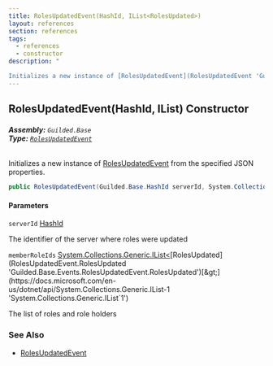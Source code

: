 ```yaml
---
title: RolesUpdatedEvent(HashId, IList<RolesUpdated>)
layout: references
section: references
tags:
  - references
  - constructor
description: "

Initializes a new instance of [RolesUpdatedEvent](RolesUpdatedEvent 'Guilded.Base.Events.RolesUpdatedEvent') from the specified JSON properties."
---
```


## RolesUpdatedEvent(HashId, IList<RolesUpdated>) Constructor
###### **Assembly:** `Guilded.Base`<br/>**Type:** [`RolesUpdatedEvent`](RolesUpdatedEvent 'Guilded.Base.Events.RolesUpdatedEvent')

Initializes a new instance of [RolesUpdatedEvent](RolesUpdatedEvent 'Guilded.Base.Events.RolesUpdatedEvent') from the specified JSON properties.

```csharp
public RolesUpdatedEvent(Guilded.Base.HashId serverId, System.Collections.Generic.IList<Guilded.Base.Events.RolesUpdatedEvent.RolesUpdated> memberRoleIds);
```
#### Parameters

<a name='Guilded.Base.Events.RolesUpdatedEvent.RolesUpdatedEvent(Guilded.Base.HashId,System.Collections.Generic.IList_Guilded.Base.Events.RolesUpdatedEvent.RolesUpdated_).serverId'></a>

`serverId` [HashId](HashId 'Guilded.Base.HashId')

The identifier of the server where roles were updated

<a name='Guilded.Base.Events.RolesUpdatedEvent.RolesUpdatedEvent(Guilded.Base.HashId,System.Collections.Generic.IList_Guilded.Base.Events.RolesUpdatedEvent.RolesUpdated_).memberRoleIds'></a>

`memberRoleIds` [System.Collections.Generic.IList&lt;](https://docs.microsoft.com/en-us/dotnet/api/System.Collections.Generic.IList-1 'System.Collections.Generic.IList`1')[RolesUpdated](RolesUpdatedEvent.RolesUpdated 'Guilded.Base.Events.RolesUpdatedEvent.RolesUpdated')[&gt;](https://docs.microsoft.com/en-us/dotnet/api/System.Collections.Generic.IList-1 'System.Collections.Generic.IList`1')

The list of roles and role holders

### See Also
- [RolesUpdatedEvent](RolesUpdatedEvent 'Guilded.Base.Events.RolesUpdatedEvent')